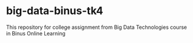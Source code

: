 # big-data-binus-tk4
This repository for college assignment from Big Data Technologies course in Binus Online Learning
